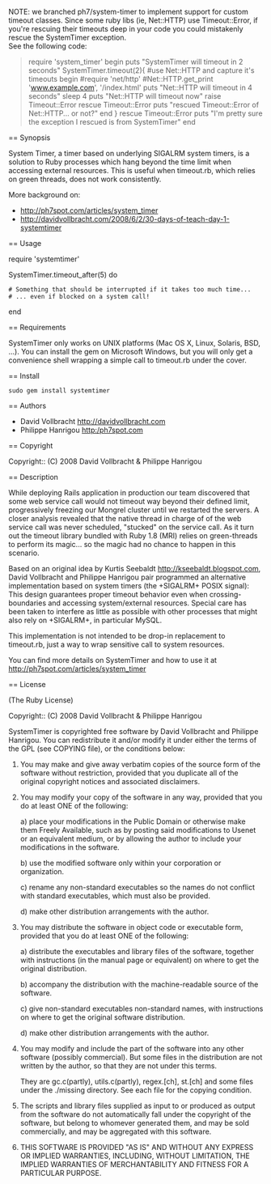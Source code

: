 NOTE: we branched ph7/system-timer to implement support for custom timeout classes. Since some ruby libs (ie, Net::HTTP) use Timeout::Error, if you're rescuing their timeouts deep in your code you could mistakenly rescue the SystemTimer exception.  
See the following code:

> require 'system_timer'
> begin
> 	puts "SystemTimer will timeout in 2 seconds"
> 	SystemTimer.timeout(2){
> 		#use Net::HTTP and capture it's timeouts
> 		begin
> 			#require 'net/http'
> 		    #Net::HTTP.get_print 'www.example.com', '/index.html'
> 			puts "Net::HTTP will timeout in 4 seconds"
> 			sleep 4	
> 			puts "Net::HTTP will timeout now"
> 			raise Timeout::Error
> 		rescue Timeout::Error
> 			puts "rescued Timeout::Error of Net::HTTP... or not?"
> 		end
> 	}
> rescue Timeout::Error
> 	puts "I'm pretty sure the exception I rescued is from SystemTimer"
> end


== Synopsis

System Timer, a timer based on underlying SIGALRM system timers, is a
solution to Ruby processes which hang beyond the time limit when accessing
external resources. This is useful when timeout.rb, which relies on green
threads, does not work consistently.

More background on:

* http://ph7spot.com/articles/system_timer 
* http://davidvollbracht.com/2008/6/2/30-days-of-teach-day-1-systemtimer

== Usage

  require 'systemtimer'

  SystemTimer.timeout_after(5) do

    # Something that should be interrupted if it takes too much time...
    # ... even if blocked on a system call!

  end

== Requirements

SystemTimer only works on UNIX platforms (Mac OS X, Linux, Solaris, BSD, ...).
You can install the gem on Microsoft Windows, but you will only get 
a convenience shell wrapping a simple call to timeout.rb under the cover.

== Install

    sudo gem install systemtimer


== Authors

* David Vollbracht  <http://davidvollbracht.com>
* Philippe Hanrigou <http:/ph7spot.com>
   
== Copyright

Copyright:: (C) 2008  David Vollbracht & Philippe Hanrigou

== Description

While deploying Rails application in production our team discovered
that some web service call would not timeout way beyond their defined
limit, progressively freezing our Mongrel cluster until we restarted
the servers. A closer analysis revealed that the native thread in charge of
of the web service call was never scheduled, "stucked" on the service
call. As it turn out the timeout library bundled with Ruby 1.8 (MRI)
relies on green-threads to perform its magic... so the magic had no chance
to happen in this scenario.

Based on an original idea by Kurtis Seebaldt <http://kseebaldt.blogspot.com>,
David Vollbracht and Philippe Hanrigou pair programmed an alternative
implementation based on system timers (the +SIGALRM+ POSIX signal):
This design guarantees proper timeout behavior even when crossing-boundaries and accessing
system/external resources. Special care has been taken to interfere as little as
possible with other processes that might also rely on +SIGALRM+, 
in particular MySQL.

This implementation is not intended to be drop-in replacement to
timeout.rb, just a way to wrap sensitive call to system resources.   

You can find more details on SystemTimer and how to use it 
at http://ph7spot.com/articles/system_timer 

== License

(The Ruby License)

Copyright:: (C) 2008  David Vollbracht & Philippe Hanrigou

SystemTimer is copyrighted free software by David Vollbracht and Philippe Hanrigou.
You can redistribute it and/or modify it under either the terms of the GPL
(see COPYING file), or the conditions below:

  1. You may make and give away verbatim copies of the source form of the
     software without restriction, provided that you duplicate all of the
     original copyright notices and associated disclaimers.

  2. You may modify your copy of the software in any way, provided that
     you do at least ONE of the following:

       a) place your modifications in the Public Domain or otherwise
          make them Freely Available, such as by posting said
          modifications to Usenet or an equivalent medium, or by allowing
	      the author to include your modifications in the software.

       b) use the modified software only within your corporation or
          organization.

       c) rename any non-standard executables so the names do not conflict
	      with standard executables, which must also be provided.

       d) make other distribution arrangements with the author.

  3. You may distribute the software in object code or executable
     form, provided that you do at least ONE of the following:

       a) distribute the executables and library files of the software,
          together with instructions (in the manual page or equivalent)
          on where to get the original distribution.

       b) accompany the distribution with the machine-readable source of
          the software.

       c) give non-standard executables non-standard names, with
          instructions on where to get the original software distribution.

       d) make other distribution arrangements with the author.

  4. You may modify and include the part of the software into any other
     software (possibly commercial).  But some files in the distribution
     are not written by the author, so that they are not under this terms.

     They are gc.c(partly), utils.c(partly), regex.[ch], st.[ch] and some
     files under the ./missing directory.  See each file for the copying
     condition.

  5. The scripts and library files supplied as input to or produced as 
     output from the software do not automatically fall under the
     copyright of the software, but belong to whomever generated them, 
     and may be sold commercially, and may be aggregated with this
     software.

  6. THIS SOFTWARE IS PROVIDED "AS IS" AND WITHOUT ANY EXPRESS OR
     IMPLIED WARRANTIES, INCLUDING, WITHOUT LIMITATION, THE IMPLIED
     WARRANTIES OF MERCHANTABILITY AND FITNESS FOR A PARTICULAR
     PURPOSE.


